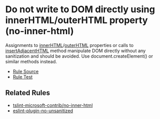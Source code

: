 # Do not write to DOM directly using innerHTML/outerHTML property (no-inner-html)

Assignments to [innerHTML](https://developer.mozilla.org/en-US/docs/Web/API/Element/innerHTML)/[outerHTML](https://developer.mozilla.org/en-US/docs/Web/API/Element/outerHTML) properties or calls to [insertAdjacentHTML](https://developer.mozilla.org/en-US/docs/Web/API/Element/insertAdjacentHTML) method manipulate DOM directly without any sanitization and should be avoided. Use document.createElement() or similar methods instead.

* [Rule Source](../../lib/rules/no-inner-html.js)
* [Rule Test](../../tests/lib/rules/no-inner-html.js)

## Related Rules

* [tslint-microsoft-contrib/no-inner-html](https://github.com/microsoft/tslint-microsoft-contrib/blob/master/src/noInnerHtml.ts)
* [eslint-plugin-no-unsanitized](https://github.com/mozilla/eslint-plugin-no-unsanitized/blob/master/docs/rules/method.md)